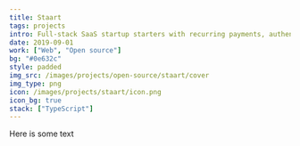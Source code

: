 ```yaml
---
title: Staart
tags: projects
intro: Full-stack SaaS startup starters with recurring payments, authentication, API gateway, and more
date: 2019-09-01
work: ["Web", "Open source"]
bg: "#0e632c"
style: padded
img_src: /images/projects/open-source/staart/cover
img_type: png
icon: /images/projects/staart/icon.png
icon_bg: true
stack: ["TypeScript"]
---
```


Here is some text

<div class="two-images">
  <img alt="" src="/images/projects/open-source/staart/1.png">
  <img alt="" src="/images/projects/open-source/staart/2.png">
</div>

<div class="two-images">
  <img alt="" src="/images/projects/open-source/staart/3.png">
  <img alt="" src="/images/projects/open-source/staart/4.png">
</div>

<div class="two-images">
  <img alt="" src="/images/projects/open-source/staart/5.png">
  <img alt="" src="/images/projects/open-source/staart/6.png">
</div>

<div class="image"><img alt="" src="/images/projects/open-source/staart/cover.png"></div>
